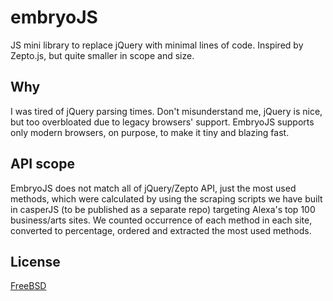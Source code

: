 # embryoJS
JS mini library to replace jQuery with minimal lines of code. Inspired by Zepto.js, but quite smaller in scope and size. 

## Why
I was tired of jQuery parsing times. Don't misunderstand me, jQuery is nice, but too overbloated due to legacy browsers' support. EmbryoJS supports only modern browsers, on purpose, to make it tiny and blazing fast. 

## API scope
EmbryoJS does not match all of jQuery/Zepto API, just the most used methods, which were calculated by using the scraping scripts we have built in casperJS (to be published as a separate repo) targeting Alexa's top 100 business/arts sites. We counted occurrence of each method in each site, converted to percentage, ordered and extracted the most used methods. 

## License
[FreeBSD](http://github.com/zigotica/embryojs/LICENSE-FreeBSD.txt)